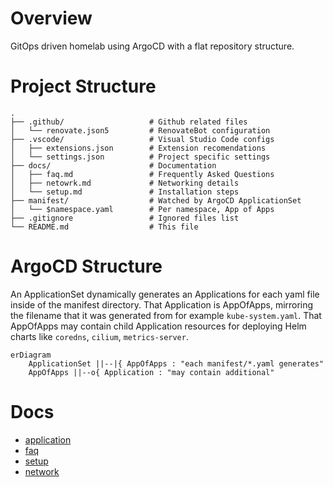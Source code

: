 # Overview

GitOps driven homelab using ArgoCD with a flat repository structure.

# Project Structure

```
.
├── .github/                   # Github related files
│   └── renovate.json5         # RenovateBot configuration
├── .vscode/                   # Visual Studio Code configs
│   ├── extensions.json        # Extension recomendations
│   └── settings.json          # Project specific settings
├── docs/                      # Documentation
│   ├── faq.md                 # Frequently Asked Questions
│   ├── netowrk.md             # Networking details
│   └── setup.md               # Installation steps
├── manifest/                  # Watched by ArgoCD ApplicationSet
│   └── $namespace.yaml        # Per namespace, App of Apps
├── .gitignore                 # Ignored files list
└── README.md                  # This file
```

# ArgoCD Structure
An ApplicationSet dynamically generates an Applications for each yaml file inside of the manifest directory.  That Application is AppOfApps, mirroring the filename that it was generated from for example `kube-system.yaml`.  That AppOfApps may contain child Application resources for deploying Helm charts like `coredns`, `cilium`, `metrics-server`.

```mermaid.
erDiagram
    ApplicationSet ||--|{ AppOfApps : "each manifest/*.yaml generates"
    AppOfApps ||--o{ Application : "may contain additional"
```

# Docs
* [application](docs/application.md)
* [faq](docs/faq.md)
* [setup](docs/setup.md)
* [network](docs/network.md)